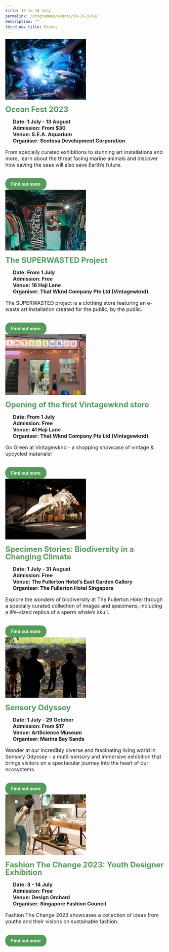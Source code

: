 ```yaml
---
title: 10 to 16 July
permalink: /programmes/events/10-16-july/
description: ""
third_nav_title: Events
---
```

<style>
  .row_custom {
    gap: 1rem;
    flex-wrap: wrap;
  }

  .programmes__item {
    flex: 0 1 calc(33% - 0.5rem) !important;
    display: flex;
    flex-direction: column;
    justify-content: space-between;
  }

  .programmes__item__header > img {
    margin: 0;
    width: 255px;
    height: 191px;
    object-fit: cover;
    object-position: center;
  }

  .programmes__item__header > h2 {
    color: black;
    font-size: 1.5rem;
    line-height: 1.5rem;
    margin: 1rem 0 0.5rem;
    font-weight: bold;
    color: #509b55;
  }

  .programmes__item__detail > ul {
    display: flex;
    flex-direction: column;
    list-style-type: none;
    margin: 1rem 0;
  }

  .programmes__item__detail > ul > li {
    margin: 0;
    font-size: 1rem;
    line-height: 1.25;
  }

  .programmes__item__detail > ul > li:last-child {
    margin: 0;
  }

  .programmes__item__body > p {
    font-size: 1rem;
    line-height: 1.25;
  }

  .programmes__item__actions {
    display: flex;
    align-items: center;
    margin-top: 1rem;
    gap: 0.5rem;
  }

  .programmes__item__actions > a {
    border: 2px solid black;
    padding: 0.5rem 1rem;
    height: fit-content;
    border-radius: 1rem;
    background-color: transparent;
    cursor: pointer;
    font-weight: bold;
    text-decoration: none;
    margin-bottom: 0;
  }

  .programmes__item__actions > .button-primary {
    background-color: #529c57;
    border: 2px solid #529c57;
    color: white !important;
  }

  .programmes__item__actions > .button-secondary {
    border: 2px solid #43b453;
    color: #43b453 !important;
  }
</style>

<div class="row row_custom">
	<!-- Ocean Fest -->
	 <div class="programmes__item col is-one-third">
    <div class="programmes__item__wrapper">
      <div class="programmes__item__header">
        <img src="/images/Events/sdc_of_l.jpg">
        <h2>Ocean Fest 2023
</h2>
      </div>
      <div class="programmes__item__detail">
        <ul>
          <li>
            <strong>
              Date: 1 July - 13 August</strong>
          </li>
          <li><strong>Admission: From $30</strong></li>
          <li><strong>Venue: S.E.A. Aquarium</strong></li>
          <li><strong>Organiser: Sentosa Development Corporation</strong></li>
        </ul>
      </div>
      <div class="programmes__item__body">
        <p>
       From specially curated exhibitions to stunning art installations and more, learn about the threat facing marine animals and discover how saving the seas will also save Earth’s future.
        </p>
      </div>
    </div>
    <div class="programmes__item__actions">
      <a href="/ocean-fest/" class="button-primary">
        Find out more
      </a>
    </div>
  </div>
	<!-- superwasted -->
	<div class="programmes__item col is-one-third">
    <div class="programmes__item__wrapper">
      <div class="programmes__item__header">
        <img src="/images/Events/vintage_superwasted.jpg">
        <h2>The SUPERWASTED Project
</h2>
      </div>
      <div class="programmes__item__detail">
        <ul>
          <li>
            <strong>
              Date: From 1 July</strong>
          </li>
          <li><strong>Admission: Free</strong></li>
          <li><strong>Venue: 16 Haji Lane</strong></li>
          <li><strong>Organiser: That Wknd Company Pte Ltd (Vintagewknd)</strong></li>
        </ul>
      </div>
      <div class="programmes__item__body">
        <p>
       The SUPERWASTED project is a clothing store featuring an e-waste art installation created for the public, by the public.
        </p>
      </div>
    </div>
    <div class="programmes__item__actions">
      <a href="/the-superwasted-project/" class="button-primary">
        Find out more
      </a>
    </div>
  </div>
	<!-- opening of vintagewknd store -->
	<div class="programmes__item col is-one-third">
    <div class="programmes__item__wrapper">
      <div class="programmes__item__header">
        <img src="/images/Events/vintage_opening.png">
        <h2>Opening of the first Vintagewknd store
</h2>
      </div>
      <div class="programmes__item__detail">
        <ul>
          <li>
            <strong>
              Date: From 1 July</strong>
          </li>
          <li><strong>Admission: Free</strong></li>
          <li><strong>Venue: 41 Haji Lane</strong></li>
          <li><strong>Organiser: That Wknd Company Pte Ltd (Vintagewknd)</strong></li>
        </ul>
      </div>
      <div class="programmes__item__body">
        <p>
       Go Green at Vintagewknd - a shopping showcase of vintage &amp; upcycled materials!
        </p>
      </div>
    </div>
    <div class="programmes__item__actions">
      <a href="/opening-of-vintagewknd/" class="button-primary">
        Find out more
      </a>
    </div>
  </div>
			  <!-- Specimen Stories: Biodiversity in a Changing Climate-->
		  <div class="programmes__item col is-one-third">
    <div class="programmes__item__wrapper">
      <div class="programmes__item__header">
        <img src="/images/Events/fullerton.png">
        <h2>Specimen Stories: Biodiversity in a Changing Climate
</h2>
      </div>
      <div class="programmes__item__detail">
        <ul>
          <li>
            <strong>
              Date: 1 July - 31 August</strong>
          </li>
          <li><strong>Admission: Free</strong></li>
          <li><strong>Venue: The Fullerton Hotel’s East Garden Gallery</strong></li>
          <li><strong>Organiser: The Fullerton Hotel Singapore</strong></li>
        </ul>
      </div>
      <div class="programmes__item__body">
        <p>
       Explore the wonders of biodiversity at The Fullerton Hotel through a specially curated collection of images and specimens, including a life-sized replica of a sperm whale’s skull.
        </p>
      </div>
    </div>
    <div class="programmes__item__actions">
      <a href="/specimen-stories-biodiversity-in-a-changing-climate/" class="button-primary">
        Find out more
      </a>
    </div>
  </div>
		<!-- Sensory Odyssey-->
		  <div class="programmes__item col is-one-third">
    <div class="programmes__item__wrapper">
      <div class="programmes__item__header">
        <img src="/images/Events/microsoftteams-image (1).png">
        <h2>Sensory Odyssey
</h2>
      </div>
      <div class="programmes__item__detail">
        <ul>
          <li>
            <strong>
              Date: 1 July - 29 October</strong>
          </li>
          <li><strong>Admission: From $17</strong></li>
          <li><strong>Venue: ArtScience Museum</strong></li>
          <li><strong>Organiser: Marina Bay Sands</strong></li>
        </ul>
      </div>
      <div class="programmes__item__body">
        <p>
       Wonder at our incredibly diverse and fascinating living world in Sensory Odyssey - a multi-sensory and immersive exhibition that brings visitors on a spectacular journey into the heart of our ecosystems.
        </p>
      </div>
    </div>
    <div class="programmes__item__actions">
      <a href="/sensory-odyssey/" class="button-primary">
        Find out more
      </a>
    </div>
  </div>
  <!-- Fashion The Change 2023: Youth Designer Exhibition -->
  <div class="programmes__item col is-one-third">
    <div class="programmes__item__wrapper">
      <div class="programmes__item__header">
        <img src="/images/Events/sfc_final.jpg">
        <h2>Fashion The Change 2023: Youth Designer Exhibition</h2>
      </div>
      <div class="programmes__item__detail">
        <ul>
          <li>
            <strong>Date: 3 - 14 July</strong>
          </li>
          <li><strong>Admission: Free</strong></li>
          <li>
            <strong>Venue: Design Orchard</strong>
          </li>
          <li><strong>Organiser: Singapore Fashion Council</strong></li>
        </ul>
      </div>
      <div class="programmes__item__body">
        <p>
          Fashion The Change 2023 showcases a collection of ideas from youths and their visions on sustainable fashion.
        </p>
      </div>
    </div>
    <div class="programmes__item__actions">
      <a href="/fashion-the-change-2023-youth-designer-exhibition" class="button-primary">
        Find out more
      </a>
    </div>
  </div>
</div>